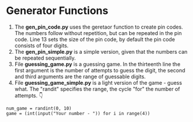 # **Generator Functions**

1. The **gen_pin_code.py** uses the geretaor function to create pin codes.
   The numbers follow without repetition, but can be repeated in the pin code.
   Line 13 sets the size of the pin code, by default the pin code consists of four digits.
2. The **gen_pin_simple.py** is a simple version, given that the numbers can be repeated sequentially.
3. File **guessing_game.py** is a guessing game. In the thirteenth line the first argument is the number of attempts
   to guess the digit, the second and third arguments are the range of guessable digits.
4. File **guessing_game_simple.py** is a light version of the game - guess what.
   The "randit" specifies the range, the cycle "for" the number of attempts. 👇

```
num_game = randint(0, 10)
game = (int(input("Your number - ")) for i in range(4))
```

